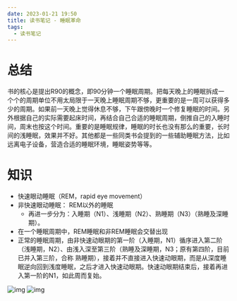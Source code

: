 ```yaml
---
date: 2023-01-21 19:50
title: 读书笔记 - 睡眠革命
tags:
  - 读书笔记
---
```


# 总结
书的核心是提出R90的概念，即90分钟一个睡眠周期。把每天晚上的睡眠拆成一个个的周期单位不用太局限于一天晚上睡眠周期不够，更重要的是一周可以获得多少的周期。如果前一天晚上觉得休息不够，下午跟傍晚时一个修复睡眠的时间。另外根据自己的实际需要起床时间，再结合自己合适的睡眠周期，倒推自己的入睡时间，周末也按这个时间。重要的是睡眠规律，睡眠的时长也没有那么的重要，长时间的浅睡眠，效果并不好。其他都是一些同类书会提到的一些辅助睡眠方法，比如远离电子设备，营造合适的睡眠环境，睡眠姿势等等。

# 知识
- 快速眼动睡眠（REM，rapid eye movement）
- 非快速眼动睡眠： REM以外的睡眠
	- 再进一步分为：入睡期（N1）、浅睡期（N2）、熟睡期（N3）（熟睡及深睡期）。
- 在一个睡眠周期中，REM睡眠和非REM睡眠会交替出现
- 正常的睡眠周期，由非快速动眼期的第一阶（入睡期，N1）循序进入第二阶（浅睡期，N2）、由浅入深至第三阶（熟睡及深睡期，N3；原有第四阶，目前已并入第三阶，合称 熟睡期），接着并不直接进入快速动眼期，而是从深度睡眠逆向回到浅度睡眠，之后才进入快速动眼期。快速动眼期结束后，接着再进入第一阶的N1，如此周而复始。


![img](https://pic1.zhimg.com/80/v2-679e790a500f3b1499f5e3fc74ab7f49_1440w.png)
![img](https://pic2.zhimg.com/80/v2-51c467ec18a77cd885a8f0054bd8020a_1440w.png)
